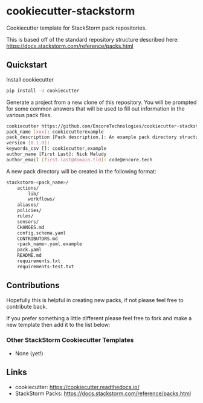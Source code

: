 # cookiecutter-stackstorm

Cookiecutter template for StackStorm pack repositories.

This is based off of the standard repository structure described here: https://docs.stackstorm.com/reference/packs.html

## Quickstart

Install cookiecutter
``` bash
pip install -U cookiecutter
```

Generate a project from a new clone of this repository. You will be prompted for some common answers that will be used to fill out information in the various pack files.
``` bash
cookiecutter https://github.com/EncoreTechnologies/cookiecutter-stackstorm.git
pack_name [xxx]: cookiecutterexample
pack_description [Pack description.]: An example pack directory structure created using cookiecutter.
version [0.1.0]: 
keywords_csv []: cookiecutter,example
author_name [First Last]: Nick Maludy
author_email [first.last@domain.tld]: code@encore.tech
```

A new pack directory will be created in the following format:
``` bash
stackstorm-<pack_name>/
    actions/
        lib/
        workflows/
    aliases/
    policies/
    rules/
    sensors/
    CHANGES.md
    config.schema.yaml
    CONTRIBUTORS.md
    <pack_name>.yaml.example
    pack.yaml
    README.md
    requirements.txt
    requirements-test.txt
```

## Contributions
Hopefully this is helpful in creating new packs, if not please feel free to contribute back.

If you prefer something a little different please feel free to fork and make a new template then add it to the list below:

### Other StackStorm Cookiecutter Templates
* None (yet!)

## Links
* cookiecutter: https://cookiecutter.readthedocs.io/
* StackStorm Packs: https://docs.stackstorm.com/reference/packs.html

